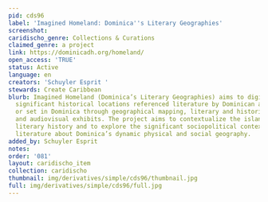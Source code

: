 ```yaml
---
pid: cds96
label: 'Imagined Homeland: Dominica''s Literary Geographies'
screenshot: 
caridischo_genre: Collections & Curations
claimed_genre: a project
link: https://dominicadh.org/homeland/
open_access: 'TRUE'
status: Active
language: en
creators: 'Schuyler Esprit '
stewards: Create Caribbean
blurb: Imagined Homeland (Dominica’s Literary Geographies) aims to digitally recreate
  significant historical locations referenced literature by Dominican authors and
  or set in Dominica through geographical mapping, literary and historical analysis
  and audiovisual exhibits. The project aims to contextualize the island’s complex
  literary history and to explore the significant sociopolitical contexts that influenced
  literature about Dominica’s dynamic physical and social geography.
added_by: Schuyler Esprit
notes: 
order: '081'
layout: caridischo_item
collection: caridischo
thumbnail: img/derivatives/simple/cds96/thumbnail.jpg
full: img/derivatives/simple/cds96/full.jpg
---
```

